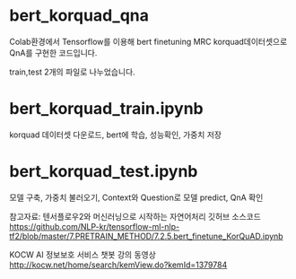 # bert_korquad_qna

Colab환경에서 Tensorflow를 이용해 bert finetuning MRC korquad데이터셋으로 QnA를 구현한 코드입니다.

train,test 2개의 파일로 나누었습니다.

# bert_korquad_train.ipynb   
korquad 데이터셋 다운로드, bert에 학습, 성능확인, 가중치 저장

# bert_korquad_test.ipynb   
모델 구축, 가중치 불러오기, Context와 Question로 모델 predict, QnA 확인

참고자료:
텐서플로우2와 머신러닝으로 시작하는 자연어처리 깃허브 소스코드   
https://github.com/NLP-kr/tensorflow-ml-nlp-tf2/blob/master/7.PRETRAIN_METHOD/7.2.5.bert_finetune_KorQuAD.ipynb


KOCW AI 정보보호 서비스 챗봇 강의 동영상   
http://kocw.net/home/search/kemView.do?kemId=1379784
